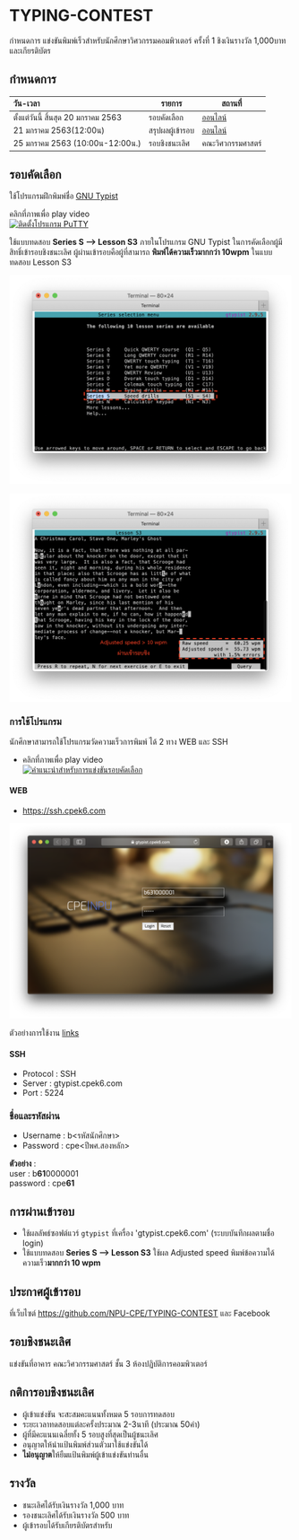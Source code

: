 # TYPING-CONTEST
กำหนดการ แข่งขันพิมพ์เร็วสำหรับนักศึกษาวิศวกรรมคอมพิวเตอร์ ครั้งที่ 1 ชิงเงินรางวัล 1,000บาท และเกียรติบัตร

## กำหนดการ

| วัน-เวลา | รายการ | สถานที่  |
|:-----|------|-------------|
| ตั้งแต่วันนี้ สิ้นสุด 20 มกราคม 2563 |รอบคัดเลือก | [ออนไลน์](https://ssh.cpek6.com) | 
| 21 มกราคม 2563(12:00น) | สรุปผลผู้เข้ารอบ | [ออนไลน์]() |
| 25 มกราคม 2563 (10:00น-12:00น.) | รอบชิงชนะเลิศ | คณะวิศวกรรมศาสตร์ |

## รอบคัดเลือก
ใช้โปรแกรมฝึกพิมพ์ชื่อ [GNU Typist](https://www.gnu.org/software/gtypist/) 

คลิกที่ภาพเพื่อ play video <br>
[![ติดตั้งโปรแกรม PuTTY](https://img.youtube.com/vi/QtLcEWebV9Y/0.jpg)](https://youtu.be/QtLcEWebV9Y "ติดตั้งโปรแกรม PuTTY")

ใช้แบบทดสอบ **Series S --> Lesson S3** ภายในโปรแกรม GNU Typist ในการคัดเลือกผู้มีสิทธิ์เข้ารอบชิงชนะเลิศ ผู้ผ่านเข้ารอบคือผู้ที่สามารถ **พิมพ์ได้ความเร็วมากกว่า 10wpm** ในแบบทดสอบ Lesson S3

![Lesson S3](https://raw.githubusercontent.com/NPU-CPE/TYPING-CONTEST/master/images/l1.png)

![Lesson S3](https://raw.githubusercontent.com/NPU-CPE/TYPING-CONTEST/master/images/l2.png)

### การใช้โปรแกรม
นักศึกษาสามารถใช้โปรแกรมวัดความเร็วการพิมพ์ ได้ 2 ทาง WEB และ SSH 

* คลิกที่ภาพเพื่อ play video <br>
[![คำแนะนำสำหรับการแข่งขันรอบคัดเลือก](https://img.youtube.com/vi/z8En1CwFc8k/0.jpg)](https://youtu.be/z8En1CwFc8k "ติดตั้งโปรแกรม PuTTY")

#### WEB
* https://ssh.cpek6.com
 
<center><img src=https://raw.githubusercontent.com/NPU-CPE/TYPING-CONTEST/master/images/gtypist-1.png width=720px></center>

ตัวอย่างการใช้งาน [links](web-gtypist.md)

#### SSH 
* Protocol : SSH
* Server : gtypist.cpek6.com
* Port : 5224

### ชื่อและรหัสผ่าน
* Username : b<รหัสนักศึกษา>
* Password : cpe<ปีพศ.สองหลัก>

**ตัวอย่าง** : <br>
user : b**61**0000001  <br>
password : cpe**61**

##  การผ่านเข้ารอบ
- ใช้ผลลัพธ์ซอฟต์แวร์ `gtypist` ที่เครื่อง 'gtypist.cpek6.com' (ระบบบันทึกผลตามชื่อ login) 
- ใช้แบบทดสอบ **Series S --> Lesson S3** ใช้ผล Adjusted speed พิมพ์ข้อความได้ความเร็ว**มากกว่า 10 wpm**

## ประกาศผู้เข้ารอบ
ที่เว็บไซต์ https://github.com/NPU-CPE/TYPING-CONTEST และ Facebook

##  รอบชิงชนะเลิศ

แข่งขันที่อาคาร คณะวิศวกรรมศาสตร์ ชั้น 3 ห้องปฏิบัติการคอมพิวเตอร์

## กติการอบชิงชนะเลิศ

* ผู้เข้าแข่งขัน จะสะสมคะแนนทั้งหมด 5 รอบการทดสอบ 
* ระยะเวลาทดสอบแต่ละครั้งประมาณ 2-3นาที (ประมาณ 50คำ)
* ผู้ที่มีคะแนนเฉลี่ยทั้ง 5 รอบสูงที่สุดเป็นผู้ชนะเลิศ 
* อนุญาตให้นำแป้นพิมพ์ส่วนตัวมาใช้แข่งขันได้
* **ไม่อนุญาต**ให้ยืมแป้นพิมพ์ผู้เข้าแข่งขันท่านอื่น

## รางวัล
* ชนะเลิศได้รับเงินรางวัล 1,000 บาท 
* รองชนะเลิศได้รับเงินรางวัล 500 บาท
* ผู้เข้ารอบได้รับเกียรติบัตรสำหรับ
